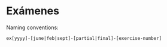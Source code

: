 # Exámenes

Naming conventions:

```
ex[yyyy]-[june|feb|sept]-[partial|final]-[exercise-number]
```
